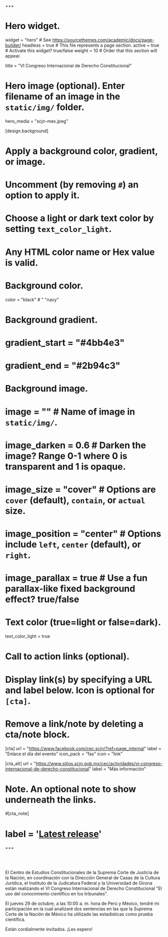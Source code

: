 +++
# Hero widget.
widget = "hero"  # See https://sourcethemes.com/academic/docs/page-builder/
headless = true  # This file represents a page section.
active = true  # Activate this widget? true/false
weight = 10  # Order that this section will appear.

title = "VI Congreso Internacional de Derecho Constitucional"

# Hero image (optional). Enter filename of an image in the `static/img/` folder.
hero_media = "scjn-mex.jpeg"

[design.background]
  #   Apply a background color, gradient, or image.
  #   Uncomment (by removing `#`) an option to apply it.
  #   Choose a light or dark text color by setting `text_color_light`.
  #   Any HTML color name or Hex value is valid.

  # Background color.
  color = "black"  # " "navy"
  
  # Background gradient.
  # gradient_start = "#4bb4e3"
  # gradient_end = "#2b94c3"
  
  # Background image.
  # image = ""  # Name of image in `static/img/`.
  # image_darken = 0.6  # Darken the image? Range 0-1 where 0 is transparent and 1 is opaque.
  # image_size = "cover"  #  Options are `cover` (default), `contain`, or `actual` size.
  # image_position = "center"  # Options include `left`, `center` (default), or `right`.
  # image_parallax = true  # Use a fun parallax-like fixed background effect? true/false
  
  # Text color (true=light or false=dark).
  text_color_light = true

# Call to action links (optional).
#   Display link(s) by specifying a URL and label below. Icon is optional for `[cta]`.
#   Remove a link/note by deleting a cta/note block.
[cta]
  url = "https://www.facebook.com/cec.scjn/?ref=page_internal"
  label = "Enlace el día del evento"
  icon_pack = "fas"
  icon = "link"
  
[cta_alt]
  url = "https://www.sitios.scjn.gob.mx/cec/actividades/vi-congreso-internacional-de-derecho-constitucional"
  label = "Más información"

# Note. An optional note to show underneath the links.
#[cta_note]
#  label = '<a class="js-github-release" href="https://sourcethemes.com/academic/updates" data-repo="gcushen/hugo-academic">Latest release<!-- V --></a>'
+++

<br>
</br>

El Centro de Estudios Constitucionales de la Suprema Corte de Justicia de la Nación, en coordinación con la Dirección General de Casas de la Cultura Jurídica, el Instituto de la Judicatura Federal y la Universidad de Girona están realizando el VI Congreso Internacional de Derecho Constitucional "El uso del conocimiento científico en los tribunales".

El jueves 29 de octubre, a las 10:00 a. m. hora de Perú y México, tendré mi participación en la cual analizaré dos sentencias en las que la Suprema Corte de la Nación de México ha utilizado las estadísticas como prueba científica.

Están cordialmente invitados. ¡Les espero!
